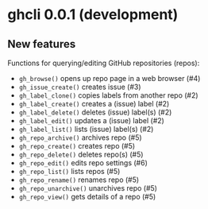 ghcli 0.0.1 (development)
=========================

New features
------------

Functions for querying/editing GitHub repositories (repos):

* `gh_browse()` opens up repo page in a web browser (#4)
* `gh_issue_create()` creates issue (#3)
* `gh_label_clone()` copies labels from another repo (#2)
* `gh_label_create()` creates a (issue) label (#2)
* `gh_label_delete()` deletes (issue) label(s) (#2)
* `gh_label_edit()` updates a (issue) label (#2)
* `gh_label_list()` lists (issue) label(s) (#2)
* `gh_repo_archive()` archives repo (#5)
* `gh_repo_create()` creates repo (#5)
* `gh_repo_delete()` deletes repo(s) (#5)
* `gh_repo_edit()` edits repo settings (#6)
* `gh_repo_list()` lists repos (#5)
* `gh_repo_rename()` renames repo (#5)
* `gh_repo_unarchive()` unarchives repo (#5)
* `gh_repo_view()` gets details of a repo (#5)
